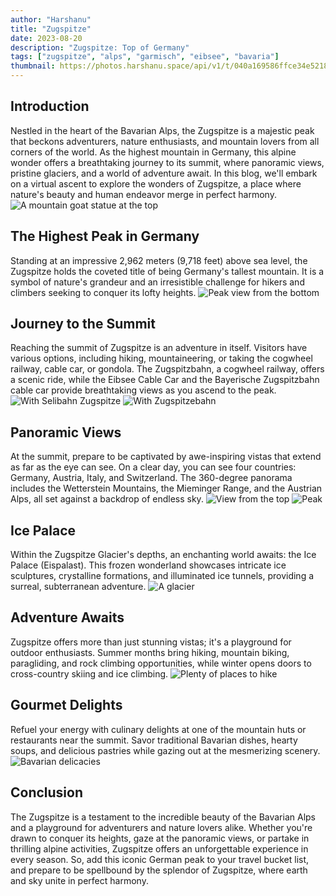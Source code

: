 ```yaml
---
author: "Harshanu"
title: "Zugspitze"
date: 2023-08-20
description: "Zugspitze: Top of Germany"
tags: ["zugspitze", "alps", "garmisch", "eibsee", "bavaria"]
thumbnail: https://photos.harshanu.space/api/v1/t/040a169586ffce34e521866a3f7bdcba9e2729f3/081gaa0s/fit_1280
---
```


## Introduction

Nestled in the heart of the Bavarian Alps, the Zugspitze is a majestic peak that beckons adventurers, nature enthusiasts, and mountain lovers from all corners of the world. As the highest mountain in Germany, this alpine wonder offers a breathtaking journey to its summit, where panoramic views, pristine glaciers, and a world of adventure await. In this blog, we'll embark on a virtual ascent to explore the wonders of Zugspitze, a place where nature's beauty and human endeavor merge in perfect harmony.
![ A mountain goat statue at the top ](https://photos.harshanu.space/api/v1/t/da3f0ec3402b26eac13770ca52db7c7306152892/081gaa0s/fit_1280)

## The Highest Peak in Germany

Standing at an impressive 2,962 meters (9,718 feet) above sea level, the Zugspitze holds the coveted title of being Germany's tallest mountain. It is a symbol of nature's grandeur and an irresistible challenge for hikers and climbers seeking to conquer its lofty heights.
![ Peak view from the bottom](https://photos.harshanu.space/api/v1/t/02405c723428c07e054d69ddf467d5a46c85734e/081gaa0s/fit_1280)

## Journey to the Summit

Reaching the summit of Zugspitze is an adventure in itself. Visitors have various options, including hiking, mountaineering, or taking the cogwheel railway, cable car, or gondola. The Zugspitzbahn, a cogwheel railway, offers a scenic ride, while the Eibsee Cable Car and the Bayerische Zugspitzbahn cable car provide breathtaking views as you ascend to the peak.
![ With Selibahn Zugspitze ](https://photos.harshanu.space/api/v1/t/6a3e1456fff1fc744d321100ffabf46649c37166/081gaa0s/fit_1280)
![ With Zugspitzebahn ](https://photos.harshanu.space/api/v1/t/ed9dceeb8279c24571c88d11542fc540d92761d3/081gaa0s/fit_1280)

## Panoramic Views

At the summit, prepare to be captivated by awe-inspiring vistas that extend as far as the eye can see. On a clear day, you can see four countries: Germany, Austria, Italy, and Switzerland. The 360-degree panorama includes the Wetterstein Mountains, the Mieminger Range, and the Austrian Alps, all set against a backdrop of endless sky.
![ View from the top ](https://photos.harshanu.space/api/v1/t/e20ff0b3b0264c1043b0fd47c650bdc9d46ff9cc/081gaa0s/fit_1280)
![ Peak ](https://photos.harshanu.space/api/v1/t/34b44dc66c4bd7d939564840584a1776f8ac7204/081gaa0s/fit_1280)

## Ice Palace

Within the Zugspitze Glacier's depths, an enchanting world awaits: the Ice Palace (Eispalast). This frozen wonderland showcases intricate ice sculptures, crystalline formations, and illuminated ice tunnels, providing a surreal, subterranean adventure.
![ A glacier ](https://photos.harshanu.space/api/v1/t/5a11f402eb3749add075d49c12b01254f4074e5f/081gaa0s/fit_1280)

## Adventure Awaits

Zugspitze offers more than just stunning vistas; it's a playground for outdoor enthusiasts. Summer months bring hiking, mountain biking, paragliding, and rock climbing opportunities, while winter opens doors to cross-country skiing and ice climbing.
![ Plenty of places to hike ](https://photos.harshanu.space/api/v1/t/0bc52b3dec3b5fd897ab2f2b2d5a82dd116c0210/081gaa0s/fit_1280)

## Gourmet Delights

Refuel your energy with culinary delights at one of the mountain huts or restaurants near the summit. Savor traditional Bavarian dishes, hearty soups, and delicious pastries while gazing out at the mesmerizing scenery.
![ Bavarian delicacies ](https://photos.harshanu.space/api/v1/t/55a837dccd9aa20c8108f71acce22d87c8c74830/081gaa0s/fit_1280)

## Conclusion

The Zugspitze is a testament to the incredible beauty of the Bavarian Alps and a playground for adventurers and nature lovers alike. Whether you're drawn to conquer its heights, gaze at the panoramic views, or partake in thrilling alpine activities, Zugspitze offers an unforgettable experience in every season. So, add this iconic German peak to your travel bucket list, and prepare to be spellbound by the splendor of Zugspitze, where earth and sky unite in perfect harmony.